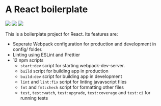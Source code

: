# A React boilerplate

![](https://img.shields.io/david/arnavyash/react-boilerplate.svg?style=flat-square)
![](https://img.shields.io/codecov/c/github/arnavyash/react-app-boilerplate.svg?logo=codecov&style=flat-square)
![](https://img.shields.io/circleci/project/github/arnavyash/react-app-boilerplate.svg?logo=circleci&style=flat-square)

This is a boilerplate project for React. Its features are:

- Seperate Webpack configuration for production and development in config/ folder.
- Linting using ESLint and Prettier
- 12 npm scripts
  - `start:dev` script for starting webpack-dev-server.
  - `build` script for building app in production
  - `build:dev` script for building app in development
  - `lint` and `lint:fix` script for linting javavscript files
  - `fmt` and `fmt:check` script for formatting other files
  - `test`, `test:watch`, `test:upgrade`, `test:coverage` and `test:ci` for running tests

